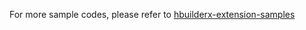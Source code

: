 For more sample codes, please refer to [hbuilderx-extension-samples](https://github.com/dcloudio/hbuilderx-extension-samples)